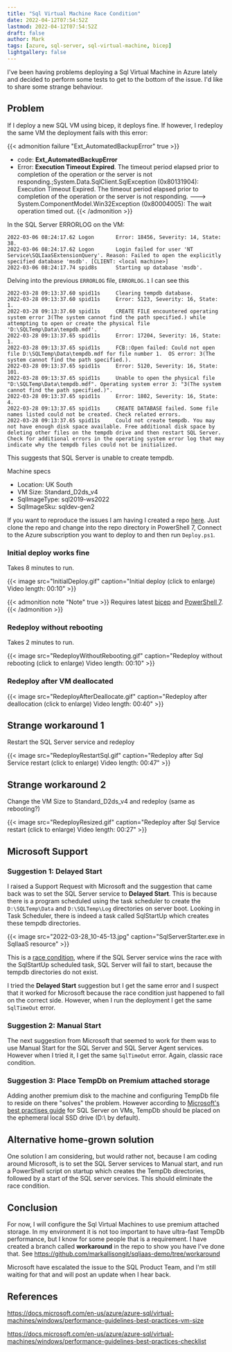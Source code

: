 ```yaml
---
title: "Sql Virtual Machine Race Condition"
date: 2022-04-12T07:54:52Z
lastmod: 2022-04-12T07:54:52Z
draft: false
author: Mark
tags: [azure, sql-server, sql-virtual-machine, bicep]
lightgallery: false
---
```

I've been having problems deploying a Sql Virtual Machine in Azure lately and decided to perform some tests to get to the bottom of the issue. I'd like to share some strange behaviour.

## Problem

If I deploy a new SQL VM using bicep, it deploys fine. If however, I redeploy the same VM the deployment fails with this error:

{{< admonition failure "Ext_AutomatedBackupError" true >}}
* code: **Ext_AutomatedBackupError**
* Error: **Execution Timeout Expired**.  The timeout period elapsed prior to completion of the operation or the server is not responding.;System.Data.SqlClient.SqlException (0x80131904): Execution Timeout Expired.  The timeout period elapsed prior to completion of the operation or the server is not responding. ---> System.ComponentModel.Win32Exception (0x80004005): The wait operation timed out.
{{< /admonition >}}

In the SQL Server ERRORLOG on the VM:

```
2022-03-06 08:24:17.62 Logon       Error: 18456, Severity: 14, State: 38.
2022-03-06 08:24:17.62 Logon       Login failed for user 'NT Service\SQLIaaSExtensionQuery'. Reason: Failed to open the explicitly specified database 'msdb'. [CLIENT: <local machine>]
2022-03-06 08:24:17.74 spid8s      Starting up database 'msdb'.
```

Delving into the previous `ERRORLOG` file, `ERRORLOG.1` I can see this

```
2022-03-28 09:13:37.60 spid11s     Clearing tempdb database.
2022-03-28 09:13:37.60 spid11s     Error: 5123, Severity: 16, State: 1.
2022-03-28 09:13:37.60 spid11s     CREATE FILE encountered operating system error 3(The system cannot find the path specified.) while attempting to open or create the physical file 'D:\SQLTemp\Data\tempdb.mdf'.
2022-03-28 09:13:37.65 spid11s     Error: 17204, Severity: 16, State: 1.
2022-03-28 09:13:37.65 spid11s     FCB::Open failed: Could not open file D:\SQLTemp\Data\tempdb.mdf for file number 1.  OS error: 3(The system cannot find the path specified.).
2022-03-28 09:13:37.65 spid11s     Error: 5120, Severity: 16, State: 101.
2022-03-28 09:13:37.65 spid11s     Unable to open the physical file "D:\SQLTemp\Data\tempdb.mdf". Operating system error 3: "3(The system cannot find the path specified.)".
2022-03-28 09:13:37.65 spid11s     Error: 1802, Severity: 16, State: 4.
2022-03-28 09:13:37.65 spid11s     CREATE DATABASE failed. Some file names listed could not be created. Check related errors.
2022-03-28 09:13:37.65 spid11s     Could not create tempdb. You may not have enough disk space available. Free additional disk space by deleting other files on the tempdb drive and then restart SQL Server. Check for additional errors in the operating system error log that may indicate why the tempdb files could not be initialized.
```

This suggests that SQL Server is unable to create tempdb.

Machine specs

* Location: UK South
* VM Size: Standard_D2ds_v4
* SqlImageType: sql2019-ws2022
* SqlImageSku: sqldev-gen2

If you want to reproduce the issues I am having I created a repo [here](https://github.com/markallisongit/sqliaas-demo). Just clone the repo and change into the repo directory in PowerShell 7, Connect to the Azure subscription you want to deploy to and then run `Deploy.ps1`.

### Initial deploy works fine

Takes 8 minutes to run.

{{< image src="InitialDeploy.gif" caption="Initial deploy (click to enlarge) Video length: 00:10" >}}

{{< admonition note "Note" true >}}
Requires latest [bicep](https://docs.microsoft.com/en-us/azure/azure-resource-manager/bicep/install) and [PowerShell 7](https://docs.microsoft.com/en-us/powershell/scripting/install/installing-powershell-on-windows?view=powershell-7.2).
{{< /admonition >}}

### Redeploy without rebooting

Takes 2 minutes to run.

{{< image src="RedeployWithoutRebooting.gif" caption="Redeploy without rebooting (click to enlarge) Video length: 00:10" >}}
### Redeploy after VM deallocated

{{< image src="RedeployAfterDeallocate.gif" caption="Redeploy after deallocation (click to enlarge) Video length: 00:40" >}}

## Strange workaround 1

Restart the SQL Server service and redeploy

{{< image src="RedeployRestartSql.gif" caption="Redeploy after Sql Service restart (click to enlarge) Video length: 00:47" >}}

## Strange workaround 2

Change the VM Size to Standard_D2ds_v4 and redeploy (same as rebooting?)

{{< image src="RedeployResized.gif" caption="Redeploy after Sql Service restart (click to enlarge) Video length: 00:27" >}}

## Microsoft Support

### Suggestion 1: Delayed Start

I raised a Support Request with Microsoft and the suggestion that came back was to set the SQL Server service to **Delayed Start**. This is because there is a program scheduled using the task scheduler to create the `D:\SQLTemp\Data` and `D:\SQLTemp\Log` directories on server boot. Looking in Task Scheduler, there is indeed a task called SqlStartUp which creates these tempdb directories. 

{{< image src="2022-03-28_10-45-13.jpg" caption="SqlServerStarter.exe in SqlIaaS resource" >}}

This is a [race condition](https://en.wikipedia.org/wiki/Race_condition), where if the SQL Server service wins the race with the SqlStartUp scheduled task, SQL Server will fail to start, because the tempdb directories do not exist.

I tried the **Delayed Start** suggestion but I get the same error and I suspect that it worked for Microsoft because the race condition just happened to fall on the correct side. However, when I run the deployment I get the same `SqlTimeOut` error.

### Suggestion 2: Manual Start

The next suggestion from Microsoft that seemed to work for them was to use Manual Start for the SQL Server and SQL Server Agent services. However when I tried it, I get the same `SqlTimeOut` error. Again, classic race condition.

### Suggestion 3: Place TempDb on Premium attached storage

Adding another premium disk to the machine and configuring TempDb file to reside on there "solves" the problem. However according to [Microsoft's best practises guide](https://docs.microsoft.com/en-us/azure/azure-sql/virtual-machines/windows/performance-guidelines-best-practices-checklist) for SQL Server on VMs, TempDb should be placed on the ephemeral local SSD drive (D:\ by default). 

## Alternative home-grown solution

One solution I am considering, but would rather not, because I am coding around Microsoft, is to set the SQL Server services to Manual start, and run a PowerShell script on startup which creates the TempDb directories, followed by a start of the SQL server services. This should eliminate the race condition.
## Conclusion

For now, I will configure the Sql Virtual Machines to use premium attached storage. In my environment it is not too important to have ultra-fast TempDb performance, but I know for some people that is a requirement. I have created a branch called **workaround** in the repo to show you have I've done that.  See https://github.com/markallisongit/sqliaas-demo/tree/workaround

Microsoft have escalated the issue to the SQL Product Team, and I'm still waiting for that and will post an update when I hear back.


## References

https://docs.microsoft.com/en-us/azure/azure-sql/virtual-machines/windows/performance-guidelines-best-practices-vm-size

https://docs.microsoft.com/en-us/azure/azure-sql/virtual-machines/windows/performance-guidelines-best-practices-checklist
